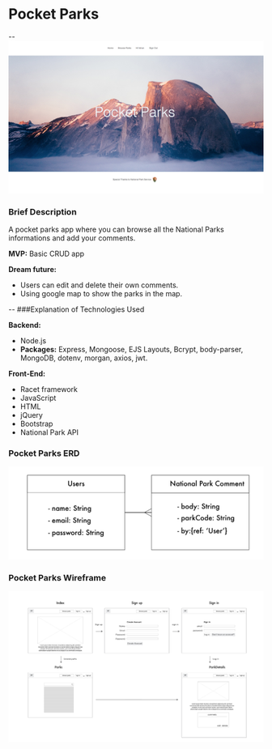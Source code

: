 # Pocket Parks

--
![Screenshot of index](./pocket-parks-img.png)
### Brief Description

A pocket parks app where you can browse all the National Parks informations and add your comments.

**MVP:**
Basic CRUD app

**Dream future:**
* Users can edit and delete their own comments.
* Using google map to show the parks in the map.
 

--
###Explanation of Technologies Used

**Backend:**

* Node.js
* **Packages:** Express, Mongoose, EJS Layouts, Bcrypt, body-parser, MongoDB, dotenv, morgan, axios, jwt.

**Front-End:** 

* Racet framework
* JavaScript
* HTML
* jQuery
* Bootstrap
* National Park API

### Pocket Parks ERD

![Screenshot of ERD](./readme_img/PocketParks_ERD.jpg)

### Pocket Parks Wireframe

![Screenshot of Wireframe](./readme_img/PocketParks_wireframe.jpg)

